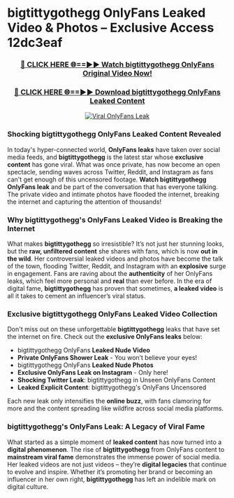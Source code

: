 # bigtittygothegg OnlyFans Leaked Video & Photos – Exclusive Access 12dc3eaf

<div align="center">

### [🔴 CLICK HERE 🌐==►► Watch bigtittygothegg OnlyFans Original Video Now!](https://aff.leakpic.com/?utm_medium=9dac6e3e92780789e695eb65dc45befdb20081c8&utm_campaign=Link_for_leakpic_com_12dc3eaf)

### [🔴 CLICK HERE 🌐==►► Download bigtittygothegg OnlyFans Leaked Content](https://aff.leakpic.com/?utm_medium=9dac6e3e92780789e695eb65dc45befdb20081c8&utm_campaign=Link_for_leakpic_com_12dc3eaf)

[![Viral OnlyFans Leak](https://i.ibb.co.com/xMMVF88/686577567.gif)](https://aff.leakpic.com/?utm_medium=9dac6e3e92780789e695eb65dc45befdb20081c8&utm_campaign=Link_for_leakpic_com_12dc3eaf)

</div>

### Shocking bigtittygothegg OnlyFans Leaked Content Revealed
In today's hyper-connected world, **OnlyFans leaks** have taken over social media feeds, and **bigtittygothegg** is the latest star whose **exclusive content** has gone viral. What was once private, has now become an open spectacle, sending waves across Twitter, Reddit, and Instagram as fans can't get enough of this uncensored footage. 
**Watch bigtittygothegg OnlyFans leak** and be part of the conversation that has everyone talking. The private video and intimate photos have flooded the internet, breaking the internet and capturing the attention of thousands!

### Why bigtittygothegg's OnlyFans Leaked Video is Breaking the Internet
What makes **bigtittygothegg** so irresistible? It’s not just her stunning looks, but the **raw, unfiltered content** she shares with fans, which is now **out in the wild**. Her controversial leaked videos and photos have become the talk of the town, flooding Twitter, Reddit, and Instagram with an **explosive** surge in engagement. 
Fans are raving about the **authenticity** of her OnlyFans leaks, which feel more personal and **real** than ever before. In the era of digital fame, **bigtittygothegg** has proven that sometimes, **a leaked video** is all it takes to cement an influencer’s viral status.

### Exclusive bigtittygothegg OnlyFans Leaked Video Collection
Don't miss out on these unforgettable **bigtittygothegg** leaks that have set the internet on fire. Check out the **exclusive OnlyFans leaks** below:

- bigtittygothegg OnlyFans **Leaked Nude Video**
- **Private OnlyFans Shower Leak** - You won’t believe your eyes!
- bigtittygothegg OnlyFans **Leaked Nude Photos**
- **Exclusive OnlyFans Leak on Instagram** - Only here!
- **Shocking Twitter Leak**: bigtittygothegg in Unseen OnlyFans Content
- **Leaked Explicit Content**: bigtittygothegg's OnlyFans Uncensored

Each new leak only intensifies the **online buzz**, with fans clamoring for more and the content spreading like wildfire across social media platforms.

### bigtittygothegg's OnlyFans Leak: A Legacy of Viral Fame
What started as a simple moment of **leaked content** has now turned into a **digital phenomenon**. The rise of **bigtittygothegg** from OnlyFans content to **mainstream viral fame** demonstrates the immense power of social media. 
Her leaked videos are not just videos – they’re **digital legacies** that continue to evolve and inspire. Whether it’s promoting her brand or becoming an influencer in her own right, **bigtittygothegg** has left an indelible mark on digital culture.

